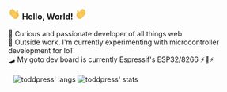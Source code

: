 ###  <img style="height: 24px; width: 24px;" src="waving-hand.gif" /> Hello, World! <img style="height: 24px;width: 24px;max-width: 100%;transform: scaleX(-1);" src="waving-hand.gif" />

💖 Curious and passionate developer of all things web 
<br>
🌱 Outside work, I'm currently experimenting with microcontroller development for IoT 
<br>
🛹 My goto dev board is currently Espressif's ESP32/8266 ⚡🔮⚡
<br>
<br>
<img src="https://camo.githubusercontent.com/3c3b56d49de379b6e00a90ed799a963cfa9275c4a38579ee63fa8abb5b98055e/68747470733a2f2f6769746875622d726561646d652d73746174732e76657263656c2e6170702f6170692f746f702d6c616e67732f3f757365726e616d653d746f64647072657373266c616e67735f636f756e743d34267468656d653d7261646963616c266c61796f75743d636f6d7061637426686964653d68746d6c" alt="toddpress' langs" data-canonical-src="https://github-readme-stats.vercel.app/api/top-langs/?username=toddpress&amp;langs_count=5&amp;theme=radical&amp;layout=compact&amp;hide=html" style="display: inline-block; max-width: 100%; margin: 0px 0px 55px 10px; height: 195px;">
![toddpress' stats](https://github-readme-stats.vercel.app/api?username=toddpress&show_icons=true&theme=radical&count_private=true&hide_progress=true&hide_rank=true)

<!--
**toddpress/toddpress** is a ✨ _special_ ✨ repository because its `README.md` (this file) appears on your GitHub profile.

Here are some ideas to get you started:

- 🔭 I’m currently working on ...
- 🌱 I’m currently learning ...
- 👯 I’m looking to collaborate on ...
- 🤔 I’m looking for help with ...
- 💬 Ask me about ...
- 📫 How to reach me: ...
- 😄 Pronouns: ...
- ⚡ Fun fact: ...
-->
